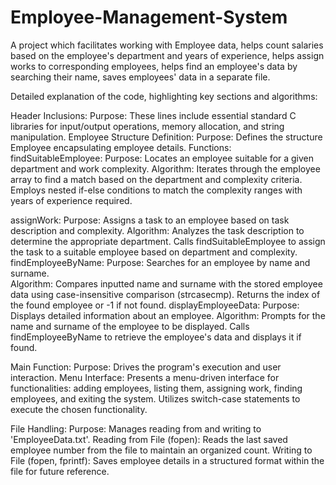 # Employee-Management-System
A project which facilitates working with Employee data, helps count salaries based on the employee's department and years of experience, helps assign works to corresponding employees, helps find an employee's data by searching their name, saves employees' data in a separate file.

Detailed explanation of the code, highlighting key sections and algorithms:

Header Inclusions:
Purpose: These lines include essential standard C libraries for input/output operations, memory allocation, and string manipulation.
Employee Structure Definition:
Purpose: Defines the structure Employee encapsulating employee details.
Functions:
findSuitableEmployee:
Purpose: Locates an employee suitable for a given department and work complexity. Algorithm:
Iterates through the employee array to find a match based on the department and complexity criteria.
Employs nested if-else conditions to match the complexity ranges with years of experience required.

assignWork:
Purpose: Assigns a task to an employee based on task description and complexity. Algorithm:
Analyzes the task description to determine the appropriate department.
Calls findSuitableEmployee to assign the task to a suitable employee based on department and complexity.
findEmployeeByName:
Purpose: Searches for an employee by name and surname.  
Algorithm:
Compares inputted name and surname with the stored employee data using case-insensitive comparison (strcasecmp).
Returns the index of the found employee or -1 if not found.
displayEmployeeData:
Purpose: Displays detailed information about an employee. 
Algorithm:
Prompts for the name and surname of the employee to be displayed.
Calls findEmployeeByName to retrieve the employee's data and displays it if found.


Main Function:
Purpose: Drives the program's execution and user interaction.
Menu Interface:
Presents a menu-driven interface for functionalities: adding employees, listing them, assigning work, finding employees, and exiting the system.  Utilizes switch-case statements to execute the chosen functionality.

File Handling:
Purpose: Manages reading from and writing to 'EmployeeData.txt'.
Reading from File (fopen):
Reads the last saved employee number from the file to maintain an organized count.
Writing to File (fopen, fprintf):
Saves employee details in a structured format within the file for future reference.

